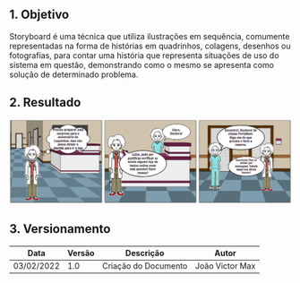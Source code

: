 ## 1. Objetivo

Storyboard é uma técnica que utiliza ilustrações em sequência, comumente representadas na forma de histórias em quadrinhos, colagens, desenhos ou fotografias, para contar uma história que representa situações de uso do sistema em questão, demonstrando como o mesmo se apresenta como solução de determinado problema.

## 2. Resultado

![storyboard_PR](storyboard_PR.png)


## 3. Versionamento
|Data |Versão |Descrição| Autor|
|--- |--- |--- |--- |
|03/02/2022 |1.0 | Criação do Documento| João Victor Max|